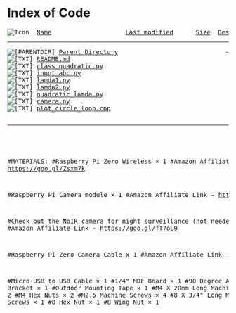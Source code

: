 <html>
 <head>
  <title>Index of Code</title>
 </head>
 <body>
<h1>Index of Code</h1>
<pre><img src="/icons/blank.gif" alt="Icon "> <a href="?C=N;O=D">Name</a>                    <a href="?C=M;O=A">Last modified</a>      <a href="?C=S;O=A">Size</a>  <a href="?C=D;O=A">Description</a><hr><img src="/icons/back.gif" alt="[PARENTDIR]"> <a href="/code/ccode/">Parent Directory</a>                             -   
<img src="/icons/text.gif" alt="[TXT]"> <a href="README.md">README.md</a>                                 
<img src="/icons/text.gif" alt="[TXT]"> <a href="class_quadratic.py">class_quadratic.py</a>              
<img src="/icons/text.gif" alt="[TXT]"> <a href="input_abc.py">input_abc.py</a>              
<img src="/icons/text.gif" alt="[TXT]"> <a href="lamda1.py">lamda1.py</a>            
<img src="/icons/text.gif" alt="[TXT]"> <a href="lamda2.py">lamda2.py</a>         
<img src="/icons/text.gif" alt="[TXT]"> <a href="quadratic_lamda.py">quadratic_lamda.py</a>       
<img src="/icons/text.gif" alt="[TXT]"> <a href="camera.py">camera.py</a>        
<img src="/icons/text.gif" alt="[TXT]"> <a href="plot_circle_loop.cpp">plot_circle_loop.cpp</a>  

<hr></pre>
<pre><div class="list">

#MATERIALS:
#Raspberry Pi Zero Wireless × 1 
#Amazon Affiliate Link - https://goo.gl/Zsxm7k

#Raspberry Pi Camera module × 1
#Amazon Affiliate Link - https://goo.gl/4kR632

#Check out the NoIR camera for night surveillance (not needed)
#Amazon Affiliate Link - https://goo.gl/fT7oL9

#Raspberry Pi Zero Camera Cable x 1
#Amazon Affiliate Link - https://goo.gl/pBVZb1
 
#Micro-USB to USB Cable × 1 
#1/4" MDF Board × 1 
#90 Degree Angle Bracket × 1 
#Outdoor Mounting Tape × 1 
#M4 X 20mm Long Machine Screws × 2 
#M4 Hex Nuts × 2 
#M2.5 Machine Screws × 4 
#8 X 3/4" Long Machine Screws × 1 
#8 Hex Nut × 1 
#8 Wing Nut × 1 

</div>
</pre>

</body></html>
